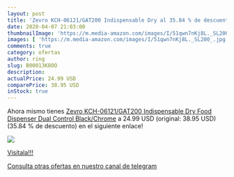 ```yaml
---
layout: post
title: 'Zevro KCH-06121/GAT200 Indispensable Dry al 35.84 % de descuento'
date: 2020-04-07 21:03:00
thumbnailImage: 'https://m.media-amazon.com/images/I/51qwn7nKj8L._SL200_.jpg'
images: [ 'https://m.media-amazon.com/images/I/51qwn7nKj8L._SL200_.jpg' ]
comments: true
category: ofertas
author: ring
slug: B00013K8OO
description:
actualPrice: 24.99 USD
comparePrice: 38.95 USD
inStock: true
---
```


Ahora mismo tienes [Zevro KCH-06121/GAT200 Indispensable Dry Food Dispenser  Dual Control  Black/Chrome](https://www.amazon.com/dp/B00013K8OO/?tag=redken08-20) a 24.99 USD (original: 38.95 USD) (35.84 %  de descuento) en el siguiente enlace!

[![](https://m.media-amazon.com/images/I/51qwn7nKj8L._SL200_.jpg)](https://www.amazon.com/dp/B00013K8OO/?tag=redken08-20)

[Visítala!!!](https://www.amazon.com/dp/B00013K8OO/?tag=redken08-20)

[Consulta otras ofertas en nuestro canal de telegram](https://t.me/s/ofertas25)
